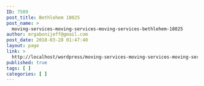 ```yaml
---
ID: 7509
post_title: Bethlehem 18025
post_name: >
  moving-services-moving-services-moving-services-bethlehem-18025
author: mrgabonijeff@gmail.com
post_date: 2018-03-28 01:47:40
layout: page
link: >
  http://localhost/wordpress/moving-services-moving-services-moving-services-bethlehem-18025/
published: true
tags: [ ]
categories: [ ]
---
```

